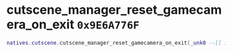 # cutscene_manager_reset_gamecamera_on_exit `0x9E6A776F`

```lua
natives.cutscene.cutscene_manager_reset_gamecamera_on_exit(_unk0 --[[ integer ]], _unk1 --[[ integer ]])
```